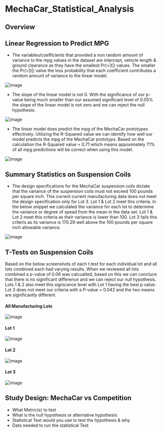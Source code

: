 # MechaCar_Statistical_Analysis

## Overview

## Linear Regression to Predict MPG
- The variables/coefficients that provided a non random amount of variance to the mpg values in the dataset are intercept, vehicle length & ground clearance as they have the smallest Pr(>|t|) values.  The smaller the Pr(>|t|) value the less probability that each coefficient contributes a random amount of variance to the linear model.

![image](https://user-images.githubusercontent.com/109490755/216794574-69cc356d-e673-4110-9fa8-75abb2402c9f.png)

- The slope of the linear model is not 0. With the significance of our p-value being much smaller than our assumed significant level of 0.05% the slope of the linear model is not zero and we can reject the null hypothesis.

![image](https://user-images.githubusercontent.com/109490755/216794746-0875a378-49dc-4ee4-b4b6-26c208e2fb05.png)

-  The linear model does predict the mpg of the MechaCar prototypes effectively. Utilizing the R-Squared value we can identify how well our model predicts the mpg of the MechaCar prototyps. Based on the calculation the R-Squared value = 0.71 which means appoximately 71% of all mpg predictions will be correct when using this model.
  
![image](https://user-images.githubusercontent.com/109490755/216794947-1afeaa59-bff2-4d0a-84bf-69d16a980095.png)

## Summary Statistics on Suspension Coils
- The design specifications for the MechaCar suspension coils dictate that the variance of the suspension coils must not exceed 100 pounds per square inch. This current current manufacturing data does not meet the design specification only for Lot 3.  Lot 1 & Lot 2 meet this criteria.  In the below snippet we calculated the variance for each lot to determine the variance or degree of spead from the mean in the data set. Lot 1 & Lot 2 meet this criteria as their variance is lower than 100.  Lot 3 fails this criteris as its variance is 170.29 well above the 100 pounds per square inch allowable variance.  

![image](https://user-images.githubusercontent.com/109490755/216795647-2d616751-ebcb-4253-bee4-ada400dacd75.png)

## T-Tests on Suspension Coils
Based on the below screenshots of each t.test for each individual lot and all lots combined each had varying results.  When we reviewed all lots combined a p-value of 0.06 was calcualted,  based on this we can concluce that there is no significant difference and we can reject our null hypothesis. Lots 1 & 2 also meet this signicance level with Lot 1 having the best p value.  Lot 3 does not meet our criteria with a P-value = 0.042 and the two means are significantly different.   

#### All Manufacturing Lots
![image](https://user-images.githubusercontent.com/109490755/216797398-7daaa88d-c805-4cdd-be8f-26968cb7c2ff.png)
#### Lot 1
![image](https://user-images.githubusercontent.com/109490755/216797405-e8598175-1834-499e-9ffc-39924d59b3bb.png)
#### Lot 2
![image](https://user-images.githubusercontent.com/109490755/216797411-8c5fef3d-7f00-4b30-b112-bbe4d45eb4ea.png)
#### Lot 3
![image](https://user-images.githubusercontent.com/109490755/216797424-5e910079-a793-4fac-a50b-0002f9de711a.png)

## Study Design: MechaCar vs Competition
- What Metric(s) to test
- What is the null hypothesis or alternative hypothesis
- Statistical Test would you use to test the hypothesis & why
- Data needed to run the statistical Test
